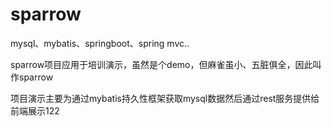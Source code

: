 # sparrow
mysql、mybatis、springboot、spring mvc..

sparrow项目应用于培训演示，虽然是个demo，但麻雀虽小、五脏俱全，因此叫作sparrow

项目演示主要为通过mybatis持久性框架获取mysql数据然后通过rest服务提供给前端展示122